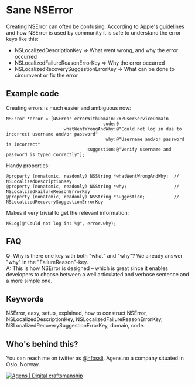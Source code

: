 Sane NSError
======================

Creating NSError can often be confusing. According to Apple's guidelines and how NSError is used by community it is safe to understand the error keys like this:

- NSLocalizedDescriptionKey => What went wrong, and why the error occurred
- NSLocalizedFailureReasonErrorKey => Why the error occurred
- NSLocalizedRecoverySuggestionErrorKey => What can be done to circumvent or fix the error

## Example code

Creating errors is much easier and ambiguous now:

    NSError *error = [NSError errorWithDomain:ZYZUserServiceDomain
                                         code:0
                          whatWentWrongAndWhy:@"Could not log in due to incorrect username and/or password"
                                          why:@"Username and/or password is incorrect"
                                   suggestion:@"Verify username and password is typed correctly"];

Handy properties:

    @property (nonatomic, readonly) NSString *whatWentWrongAndWhy;  // NSLocalizedDescriptionKey
    @property (nonatomic, readonly) NSString *why;                  // NSLocalizedFailureReasonErrorKey
    @property (nonatomic, readonly) NSString *suggestion;           // NSLocalizedRecoverySuggestionErrorKey

Makes it very trivial to get the relevant information:

    NSLog(@"Could not log in: %@", error.why);




## FAQ

Q: Why is there one key with both "what" and "why"? We already answer "why" in the "FailureReason"-key.  
A: This is how NSError is designed – which is great since it enables developers to choose between a well articulated and verbose sentence and a more simple one. 



## Keywords

NSError, easy, setup, explained, how to construct NSError, NSLocalizedDescriptionKey, NSLocalizedFailureReasonErrorKey, NSLocalizedRecoverySuggestionErrorKey, domain, code.


## Who's behind this?

You can reach me on twitter as [@hfossli](https://twitter.com/hfossli). Agens.no a company situated in Oslo, Norway.



[![Agens | Digital craftsmanship](http://static.agens.no/images/agens_logo_w_slogan_avenir_small.png)](http://agens.no/)